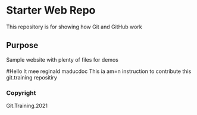 # Starter Web Repo

This repository is for showing how Git and GitHub work

## Purpose

Sample website with plenty of files for demos

#Hello
It mee reginald  maducdoc
This ia am=n instruction to contribute this git.training repositiry

### Copyright
Git.Training.2021